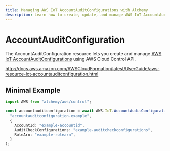 ```yaml
---
title: Managing AWS IoT AccountAuditConfigurations with Alchemy
description: Learn how to create, update, and manage AWS IoT AccountAuditConfigurations using Alchemy Cloud Control.
---
```


# AccountAuditConfiguration

The AccountAuditConfiguration resource lets you create and manage [AWS IoT AccountAuditConfigurations](https://docs.aws.amazon.com/iot/latest/userguide/) using AWS Cloud Control API.

http://docs.aws.amazon.com/AWSCloudFormation/latest/UserGuide/aws-resource-iot-accountauditconfiguration.html

## Minimal Example

```ts
import AWS from "alchemy/aws/control";

const accountauditconfiguration = await AWS.IoT.AccountAuditConfiguration(
  "accountauditconfiguration-example",
  {
    AccountId: "example-accountid",
    AuditCheckConfigurations: "example-auditcheckconfigurations",
    RoleArn: "example-rolearn",
  }
);
```

